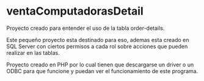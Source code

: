 # ventaComputadorasDetail
Proyecto creado para entender el uso de la tabla order-details.

Este pequeño proyecto esta destinado para eso, ademas esta creado en SQL Server con ciertos permisos a cada rol sobre acciones
que pueden realizar en las tablas.

Proyecto creado en PHP por lo cual tienen que descargarse un driver o un ODBC para que funcione y puedan ver el funcionamiento de 
este programa.
